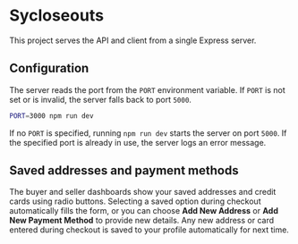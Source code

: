 # Sycloseouts

This project serves the API and client from a single Express server.

## Configuration

The server reads the port from the `PORT` environment variable. If `PORT` is not set or is invalid, the server falls back to port `5000`.

```bash
PORT=3000 npm run dev
```

If no `PORT` is specified, running `npm run dev` starts the server on port `5000`.
If the specified port is already in use, the server logs an error message.

## Saved addresses and payment methods
The buyer and seller dashboards show your saved addresses and credit cards using radio buttons.
Selecting a saved option during checkout automatically fills the form, or you can choose **Add New Address** or **Add New Payment Method** to provide new details.
Any new address or card entered during checkout is saved to your profile automatically for next time.
